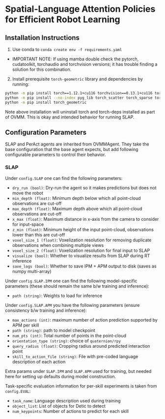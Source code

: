 # Spatial-Language Attention Policies for Efficient Robot Learning

## Installation Instructions

1. Use conda to `conda create env -f requirements.yaml` 
  - IMPORTANT NOTE: If using mamba double check the pytorch, cudatoolkit, torchaudio and torchvision versions; it has trouble finding a solution for this combination.
2. Install prerequisite `torch-geometric` library and dependencies by running:
```bash
python -m pip install torch==1.12.1+cu116 torchvision==0.13.1+cu116 torchaudio==0.12.1 --extra-index-url https://download.pytorch.org/whl/cu116
python -m pip install --no-index pyg_lib torch_scatter torch_sparse torch_cluster torch_spline_conv -f https://data.pyg.org/whl/torch-1.12.1+cu116.html
python -m pip install torch_geometric
```

Note above installation will uninstall torch and torch-deps installed as part of OVMM. This is okay and intended behavior for running SLAP.

## Configuration Parameters

SLAP and PerAct agents are inherited from OVMMAgent. They take the base configuration 
that the base agent expects, but add following configurable parameters to control their behavior.

### SLAP 
Under `config.SLAP` one can find the following parameters:

- `dry_run (bool)`: Dry-run the agent so it makes predictions but does not move the robot 
- `min_depth (float)`: Minimum depth below which all point-cloud observations are cut-off
- `max_depth (float)`: Maximum depth above which all point-cloud observations are cut-off
- `x_max (float)`: Maximum distance in x-axis from the camera to consider for input-space
- `z_min (float)`: Minimum height of the input point-cloud, observations lower than this are cut-off
- `voxel_size_1 (float)`: Voxelization resolution for removing duplicate observations when combining multiple views
- `voxel_size_2 (float)`: Voxelization resolution for final input to SLAP
- `visualize (bool)`: Whether to visualize results from SLAP during RT inference
- `save_logs (bool)`: Whether to save IPM + APM output to disk (saves as numpy multi-array)

Under `config.SLAP.IPM` one can find the following model-specific parameters (these should remain the same b/w training and inference): 
- `path (string)`: Weights to load for inference

Under `config.SLAP.APM` you have the following parameters (ensure consistency b/w training and inference): 
- `max_actions (int)`: maximum number of action prediction supported by APM per skill
- `path (string)`: path to model checkpoint
- `num_pts (int)`: Total number of points in the point-cloud
- `orientation_type (string)`: choice of `quaternion/rpy`
- `query_radius (float)`: Cropping radius around predicted interaction point
- `skill_to_action_file (string)`: File with pre-coded language description of each action

Extra params under `SLAP.IPM` and `SLAP.APM` used for training, but needed here for setting up defaults during model construction. 

Task-specific evaluation information for per-skill experiments is taken from `config.EVAL`: 
- `task_name`: Language description used during training
- `object_list`: List of objects for Detic to detect
- `num_keypoints`: Number of actions to predict for each skill

